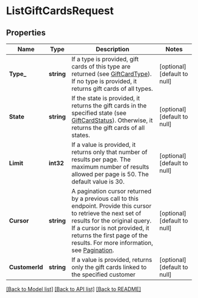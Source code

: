 # ListGiftCardsRequest

## Properties
Name | Type | Description | Notes
------------ | ------------- | ------------- | -------------
**Type_** | **string** | If a type is provided, gift cards of this type are returned  (see [GiftCardType](entity:GiftCardType)). If no type is provided, it returns gift cards of all types. | [optional] [default to null]
**State** | **string** | If the state is provided, it returns the gift cards in the specified state  (see [GiftCardStatus](entity:GiftCardStatus)). Otherwise, it returns the gift cards of all states. | [optional] [default to null]
**Limit** | **int32** | If a value is provided, it returns only that number of results per page. The maximum number of results allowed per page is 50. The default value is 30. | [optional] [default to null]
**Cursor** | **string** | A pagination cursor returned by a previous call to this endpoint. Provide this cursor to retrieve the next set of results for the original query. If a cursor is not provided, it returns the first page of the results.  For more information, see [Pagination](https://developer.squareup.com/docs/working-with-apis/pagination). | [optional] [default to null]
**CustomerId** | **string** | If a value is provided, returns only the gift cards linked to the specified customer | [optional] [default to null]

[[Back to Model list]](../README.md#documentation-for-models) [[Back to API list]](../README.md#documentation-for-api-endpoints) [[Back to README]](../README.md)

